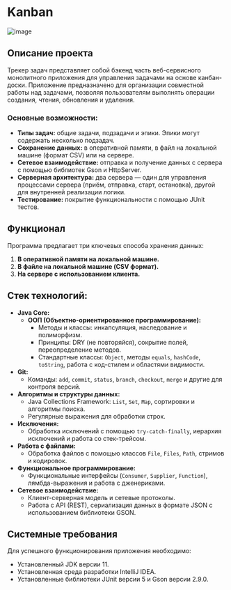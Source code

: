 # Kanban
![image](https://github.com/user-attachments/assets/b61d6f0b-1c05-4dbc-8061-46a7859c4c29)


## Описание проекта

Трекер задач представляет собой бэкенд часть веб-сервисного монолитного приложения для управления задачами на основе канбан-доски. Приложение предназначено для организации совместной работы над задачами, позволяя пользователям выполнять операции создания, чтения, обновления и удаления.

### Основные возможности:
- **Типы задач:** общие задачи, подзадачи и эпики. Эпики могут содержать несколько подзадач.
- **Сохранение данных:** в оперативной памяти, в файл на локальной машине (формат CSV) или на сервере.
- **Сетевое взаимодействие:** отправка и получение данных с сервера с помощью библиотек Gson и HttpServer.
- **Серверная архитектура:** два сервера — один для управления процессами сервера (приём, отправка, старт, остановка), другой для внутренней реализации логики.
- **Тестирование:** покрытие функциональности с помощью JUnit тестов.

## Функционал

Программа предлагает три ключевых способа хранения данных:
1. **В оперативной памяти на локальной машине.**
2. **В файле на локальной машине (CSV формат).**
3. **На сервере с использованием клиента.**

## Стек технологий:

- **Java Core:**
  - **ООП (Объектно-ориентированное программирование):**
    - Методы и классы: инкапсуляция, наследование и полиморфизм.
    - Принципы: DRY (не повторяйся), сокрытие полей, переопределение методов.
    - Стандартные классы: `Object`, методы `equals`, `hashCode`, `toString`, работа с код-стилем и областями видимости.
- **Git:**
  - Команды: `add`, `commit`, `status`, `branch`, `checkout`, `merge` и другие для контроля версий.
- **Алгоритмы и структуры данных:**
  - Java Collections Framework: `List`, `Set`, `Map`, сортировки и алгоритмы поиска.
  - Регулярные выражения для обработки строк.
- **Исключения:**
  - Обработка исключений с помощью `try-catch-finally`, иерархия исключений и работа со стек-трейсом.
- **Работа с файлами:**
  - Обработка файлов с помощью классов `File`, `Files`, `Path`, стримов и кодировок.
- **Функциональное программирование:**
  - Функциональные интерфейсы (`Consumer`, `Supplier`, `Function`), лямбда-выражения и работа с дженериками.
- **Сетевое взаимодействие:**
  - Клиент-серверная модель и сетевые протоколы.
  - Работа с API (REST), сериализация данных в формате JSON с использованием библиотеки GSON.

## Системные требования

Для успешного функционирования приложения необходимо:
- Установленный JDK версии 11.
- Установленная среда разработки IntelliJ IDEA.
- Установленные библиотеки JUnit версии 5 и Gson версии 2.9.0.

